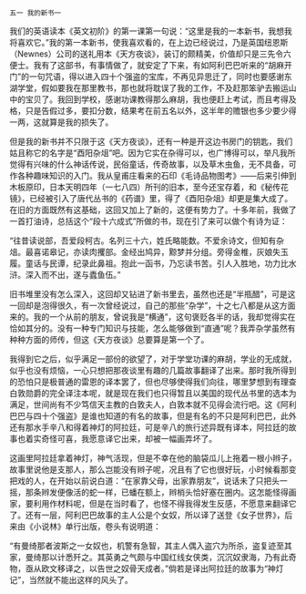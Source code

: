     五一 我的新书一 

   我们的英语读本《英文初阶》的第一课第一句说：“这里是我的一本新书，我想我将喜欢它。”我的第一本新书，使我喜欢看的，在上边已经说过，乃是英国纽恩斯（Newnes）公司的送礼用本《天方夜谈》，装订的颇精美，价值却只是三先令六便士。我有了这部书，有事情做了，就安定了下来，有如阿利巴巴听来的“胡麻开门”的一句咒语，得以进入四十个强盗的宝库，不再见异思迁了，同时也要感谢东湖学堂，假如要我在那里教书，那也就将耽误了我的工作，不及赶那笨驴去搬运山中的宝贝了。我回到学校，感谢功课教得那么麻胡，我也便赶上考试，而且考得及格，只是告假过多，要扣分数，结果考在前五名以外，这半年的赡银也多少要少得一两，这就算是我的损失了。

   但是我的新书并不只限于这《天方夜谈》，还有一种是开这边书房门的钥匙，我们姑且称它的名字是“酉阳杂俎”吧。因为它实在杂得可以，也广博得可以，举凡我所觉得有兴味的什么神话传说，民俗童话，传奇故事，以及草木虫鱼，无不具备，可作各种趣味知识的入门。我从皇甫庄看来的石印《毛诗品物图考》——后来引伸到木板原印，日本天明四年（一七八四）所刊的旧本，至今还宝存着，和《秘传花镜》，已经被引入了唐代丛书的《药谱》里，得了《酉阳杂俎》却更是集大成了。在旧的方面既然有这基础，这回又加上了新的，这便有势力了。十多年前，我做了一首打油诗，总括这个“段十六成式”所做的书，现在引了来可以做个有诗为证：

   “往昔读说部，吾爱段柯古。名列三十六，姓氏略能数。不爱余诗文，但知有杂俎。最喜诺皋记，亦读肉攫部。金经出鸠异，黥梦并分组。旁得金椎，灰娘失玉履。童话与民谭，纪录此鼻祖。抱此一函书，乃忘读书苦。引人入胜地，功力比水浒。深入而不出，遂与蠹鱼伍。”

   旧书堆里没有怎么深入，这回却又钻进了新书里去，虽然也还是“半瓶醋”，可是这一回却是泡得很久，有一次曾经说过，自己的那些“杂学”，十之七八都是从这方面来的。我的一个从前的朋友，曾说我是“横通”，这句褒贬各半的话，我却觉得实在恰如其分的。没有一种专门知识与技能，怎么能够做到“直通”呢？我弄杂学虽然有种种方面的师传，但这《天方夜谈》总要算是第一个了。

   我得到它之后，似乎满足一部份的欲望了，对于学堂功课的麻胡，学业的无成就，似乎也没有烦恼，一心只想把那夜谈里有趣的几篇故事翻译了出来。那时我所得到的恐怕只是极普通的雷恩的译本罢了，但也尽够使得我们向往，哪里梦想到有理查白敦勋爵的完全译注本呢，就是现在我们也只得暂且以美国的现代丛书里的选本为满足，世间尚有不少笃信天主教的白敦夫人，白敦本就不见得会流行吧。这《阿利巴巴与四十个强盗》是谁也知道的有名的故事，但是有名的不只是阿利巴巴，此外还有那水手辛八和得着神灯的阿拉廷，可是辛八的旅行述异既有译本，阿拉廷的故事也着实奇怪可喜，我愿意译它出来，却被一幅画弄坏了。

   这画里阿拉廷拿着神灯，神气活现，但是不幸在他的脑袋瓜儿上拖着一根小辫子，故事里说他是支那人，那么岂能没有辫子呢，况且有了它也很好玩，小时候看那变把戏的人，在开始以前说白道：“在家靠父母，出家靠朋友”，说话未了只把头一摇，那条辫发便像活的蛇一样，已蟠在额上，辫梢头恰好塞在圈内。这怎能怪得画家，要利用作材料呢，但是在当时看了，也怪不得我得发生反感，不愿意来翻译它了。还有一层，阿利巴巴故事的主人公是个女奴，所以译了送登《女子世界》，后来由《小说林》单行出版，卷头有说明道：

   “有曼绮那者波斯之一女奴也，机警有急智，其主人偶入盗穴为所杀，盗复迹至其家，曼绮那以计悉歼之。其英勇之气颇与中国红线女侠类，沉沉奴隶海，乃有此奇物，亟从欧文移译之，以告世之奴骨天成者。”倘若是译出阿拉廷的故事为“神灯记”，当然就不能出这样的风头了。

